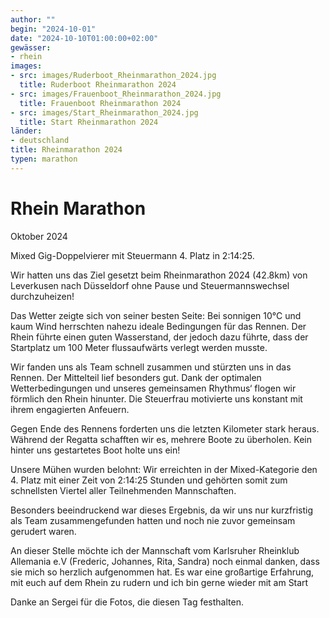 ```yaml
---
author: ""
begin: "2024-10-01"
date: "2024-10-10T01:00:00+02:00"
gewässer:
- rhein
images:
- src: images/Ruderboot_Rheinmarathon_2024.jpg
  title: Ruderboot Rheinmarathon 2024
- src: images/Frauenboot_Rheinmarathon_2024.jpg
  title: Frauenboot Rheinmarathon 2024
- src: images/Start_Rheinmarathon_2024.jpg
  title: Start Rheinmarathon 2024
länder:
- deutschland
title: Rheinmarathon 2024
typen: marathon
---
```



# Rhein Marathon


Oktober 2024

Mixed Gig-Doppelvierer mit Steuermann 4. Platz in 2:14:25.

Wir hatten uns das Ziel gesetzt beim Rheinmarathon 2024 (42.8km) von Leverkusen nach Düsseldorf ohne Pause und Steuermannswechsel durchzuheizen!

Das Wetter zeigte sich von seiner besten Seite: Bei sonnigen 10°C und kaum Wind herrschten nahezu ideale Bedingungen für das Rennen. Der Rhein führte einen guten Wasserstand, der jedoch dazu führte, dass der Startplatz um 100 Meter flussaufwärts verlegt werden musste.

Wir fanden uns als Team schnell zusammen und stürzten uns in das Rennen. Der Mittelteil lief besonders gut. Dank der optimalen Wetterbedingungen und unseres gemeinsamen Rhythmus‘ flogen wir förmlich den Rhein hinunter. Die Steuerfrau motivierte uns konstant mit ihrem engagierten Anfeuern.

Gegen Ende des Rennens forderten uns die letzten Kilometer stark heraus. Während der Regatta schafften wir es, mehrere Boote zu überholen. Kein hinter uns gestartetes Boot holte uns ein!

Unsere Mühen wurden belohnt: Wir erreichten in der Mixed-Kategorie den 4. Platz mit einer Zeit von 2:14:25 Stunden und gehörten somit zum schnellsten Viertel aller Teilnehmenden Mannschaften.

Besonders beeindruckend war dieses Ergebnis, da wir uns nur kurzfristig als Team zusammengefunden hatten und noch nie zuvor gemeinsam gerudert waren.

An dieser Stelle möchte ich der Mannschaft vom Karlsruher Rheinklub Allemania e.V (Frederic, Johannes, Rita, Sandra) noch einmal danken, dass sie mich so herzlich aufgenommen hat. Es war eine großartige Erfahrung, mit euch auf dem Rhein zu rudern und ich bin gerne wieder mit am Start

Danke an Sergei für die Fotos, die diesen Tag festhalten.
